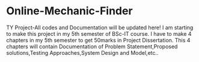 # Online-Mechanic-Finder
TY Project-All codes and Documentation will be updated here!
I am starting to make this project in my 5th semester of BSc-IT course.
I have to make 4 chapters in my 5th semester to get 50marks in Project Dissertation.
This 4 chapters will contain Documentation of Problem Statement,Proposed solutions,Testing Approaches,System Design and Model,etc..
